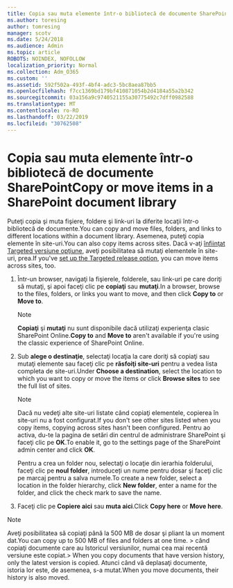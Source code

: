 ```yaml
---
title: Copia sau muta elemente într-o bibliotecă de documente SharePoint
ms.author: toresing
author: tomresing
manager: scotv
ms.date: 5/24/2018
ms.audience: Admin
ms.topic: article
ROBOTS: NOINDEX, NOFOLLOW
localization_priority: Normal
ms.collection: Adm_O365
ms.custom: ''
ms.assetid: 592f502a-493f-4bf4-adc3-5bc8aea87bb5
ms.openlocfilehash: f7cc1369bd179bf410871054b2d4184a55a2b342
ms.sourcegitcommit: 03a156a9c9740521155a30775492c7dff0982588
ms.translationtype: MT
ms.contentlocale: ro-RO
ms.lasthandoff: 03/22/2019
ms.locfileid: "30762508"
---
```

# <a name="copy-or-move-items-in-a-sharepoint-document-library"></a><span data-ttu-id="a05c2-102">Copia sau muta elemente într-o bibliotecă de documente SharePoint</span><span class="sxs-lookup"><span data-stu-id="a05c2-102">Copy or move items in a SharePoint document library</span></span>

<span data-ttu-id="a05c2-103">Puteţi copia şi muta fişiere, foldere şi link-uri la diferite locaţii într-o bibliotecă de documente.</span><span class="sxs-lookup"><span data-stu-id="a05c2-103">You can copy and move files, folders, and links to different locations within a document library.</span></span> <span data-ttu-id="a05c2-104">Asemenea, puteţi copia elemente în site-uri.</span><span class="sxs-lookup"><span data-stu-id="a05c2-104">You can also copy items across sites.</span></span> <span data-ttu-id="a05c2-105">Dacă v-aţi [înfiinţat Targeted versiune opţiune](https://go.microsoft.com/fwlink/?linkid=622980), aveţi posibilitatea să mutaţi elementele în site-uri, prea.</span><span class="sxs-lookup"><span data-stu-id="a05c2-105">If you've [set up the Targeted release option](https://go.microsoft.com/fwlink/?linkid=622980), you can move items across sites, too.</span></span>
  
1. <span data-ttu-id="a05c2-106">Într-un browser, navigaţi la fişierele, folderele, sau link-uri pe care doriţi să mutaţi, şi apoi faceţi clic pe **copiaţi** sau **mutaţi**.</span><span class="sxs-lookup"><span data-stu-id="a05c2-106">In a browser, browse to the files, folders, or links you want to move, and then click **Copy to** or **Move to**.</span></span>
    
    > [!NOTE]
    > <span data-ttu-id="a05c2-107">**Copiaţi** şi **mutaţi** nu sunt disponibile dacă utilizaţi experienţa clasic SharePoint Online.</span><span class="sxs-lookup"><span data-stu-id="a05c2-107">**Copy to** and **Move to** aren't available if you're using the classic experience of SharePoint Online.</span></span> 
  
2. <span data-ttu-id="a05c2-108">Sub **alege o destinaţie**, selectaţi locaţia la care doriţi să copiaţi sau mutaţi elemente sau faceţi clic pe **răsfoiţi site-uri** pentru a vedea lista completa de site-uri.</span><span class="sxs-lookup"><span data-stu-id="a05c2-108">Under **Choose a destination**, select the location to which you want to copy or move the items or click **Browse sites** to see the full list of sites.</span></span> 
    
    > [!NOTE]
    > <span data-ttu-id="a05c2-109">Dacă nu vedeţi alte site-uri listate când copiaţi elementele, copierea în site-uri nu a fost configurat.</span><span class="sxs-lookup"><span data-stu-id="a05c2-109">If you don't see other sites listed when you copy items, copying across sites hasn't been configured.</span></span> <span data-ttu-id="a05c2-110">Pentru ao activa, du-te la pagina de setări din centrul de administrare SharePoint şi faceţi clic pe **OK**.</span><span class="sxs-lookup"><span data-stu-id="a05c2-110">To enable it, go to the settings page of the SharePoint admin center and click **OK**.</span></span> 
  
    <span data-ttu-id="a05c2-111">Pentru a crea un folder nou, selectaţi o locaţie din ierarhia folderului, faceţi clic pe **noul folder**, introduceți un nume pentru dosar şi faceţi clic pe marcaj pentru a salva numele.</span><span class="sxs-lookup"><span data-stu-id="a05c2-111">To create a new folder, select a location in the folder hierarchy, click **New folder**, enter a name for the folder, and click the check mark to save the name.</span></span>
    
3. <span data-ttu-id="a05c2-112">Faceţi clic pe **Copiere aici** sau **muta aici**.</span><span class="sxs-lookup"><span data-stu-id="a05c2-112">Click **Copy here** or **Move here**.</span></span>
    
> [!NOTE]
>  <span data-ttu-id="a05c2-113">Aveţi posibilitatea să copiaţi până la 500 MB de dosar şi pliant la un moment dat.</span><span class="sxs-lookup"><span data-stu-id="a05c2-113">You can copy up to 500 MB of files and folders at one time.</span></span> <span data-ttu-id="a05c2-114">> când copiaţi documente care au Istoricul versiunilor, numai cea mai recentă versiune este copiat.</span><span class="sxs-lookup"><span data-stu-id="a05c2-114">>  When you copy documents that have version history, only the latest version is copied.</span></span> <span data-ttu-id="a05c2-115">Atunci când vă deplasaţi documente, istoria lor este, de asemenea, s-a mutat.</span><span class="sxs-lookup"><span data-stu-id="a05c2-115">When you move documents, their history is also moved.</span></span> 
  


